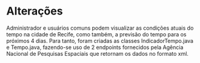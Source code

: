 # Alterações

Administrador e usuários comuns podem visualizar as condições atuais do tempo na cidade de Recife, como também, a previsão do tempo para os próximos 4 dias. Para tanto, foram criadas as classes IndicadorTempo.java e Tempo.java, fazendo-se uso de 2 endpoints fornecidos pela Agência Nacional de Pesquisas Espaciais que retornam os dados no formato xml.
